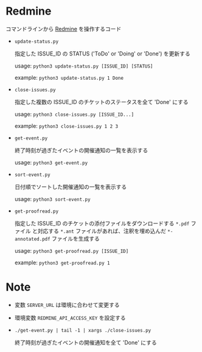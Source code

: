 # Redmine

コマンドラインから [Redmine](https://www.redmine.org/) を操作するコード

- `update-status.py`

  指定した ISSUE_ID の STATUS ('ToDo' or 'Doing' or 'Done') を更新する

  usage: `python3 update-status.py [ISSUE_ID] [STATUS]`

  example: `python3 update-status.py 1 Done`

- `close-issues.py`

  指定した複数の ISSUE_ID のチケットのステータスを全て 'Done' にする

  usage: `python3 close-issues.py [ISSUE_ID...]`

  example: `python3 close-issues.py 1 2 3`

- `get-event.py`

  終了時刻が過ぎたイベントの開催通知の一覧を表示する

  usage: `python3 get-event.py`

- `sort-event.py`

  日付順でソートした開催通知の一覧を表示する
  
  usage: `python3 sort-event.py`
  
- `get-proofread.py`

  指定した ISSUE_ID のチケットの添付ファイルをダウンロードする
  `*.pdf` ファイル と対応する `*.ant` ファイルがあれば、注釈を埋め込んだ `*-annotated.pdf` ファイルを生成する
  
  usage: `python3 get-proofread.py [ISSUE_ID]`
  
  example: `python3 get-proofread.py 1`

# Note
- 変数 `SERVER_URL` は環境に合わせて変更する
- 環境変数 `REDMINE_API_ACCESS_KEY` を設定する
- `./get-event.py | tail -1 | xargs ./close-issues.py`

  終了時刻が過ぎたイベントの開催通知を全て 'Done' にする

